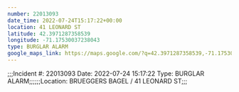 ```yaml
---
number: 22013093
date_time: 2022-07-24T15:17:22+00:00
location: 41 LEONARD ST
latitude: 42.3971287358539
longitude: -71.17530037238043
type: BURGLAR ALARM
google_maps_link: https://maps.google.com/?q=42.3971287358539,-71.17530037238043
---
```


;;;Incident #: 22013093   Date: 2022-07-24 15:17:22   Type: BURGLAR ALARM;;;;;;Location: BRUEGGERS BAGEL / 41 LEONARD ST;;;
